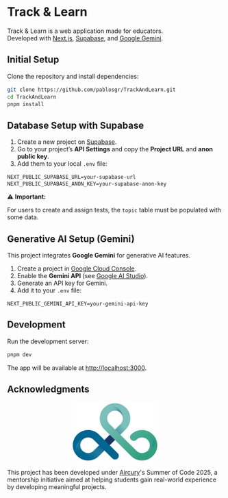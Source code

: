 # Track & Learn

Track & Learn is a web application made for educators.  
Developed with [Next.js](https://nextjs.org), [Supabase](https://supabase.com), and [Google Gemini](https://ai.google/).

## Initial Setup

Clone the repository and install dependencies:

```bash
git clone https://github.com/pablosgr/TrackAndLearn.git
cd TrackAndLearn
pnpm install
```

## Database Setup with Supabase

1. Create a new project on [Supabase](https://supabase.com/).
2. Go to your project’s **API Settings** and copy the **Project URL** and **anon public key**.
3. Add them to your local `.env` file:

```env
NEXT_PUBLIC_SUPABASE_URL=your-supabase-url
NEXT_PUBLIC_SUPABASE_ANON_KEY=your-supabase-anon-key
```

⚠️ **Important:**

For users to create and assign tests, the `topic` table must be populated with some data.

## Generative AI Setup (Gemini)

This project integrates **Google Gemini** for generative AI features.  

1. Create a project in [Google Cloud Console](https://console.cloud.google.com/).
2. Enable the **Gemini API** (see [Google AI Studio](https://ai.google.dev/)).
3. Generate an API key for Gemini.
4. Add it to your `.env` file:

```env
NEXT_PUBLIC_GEMINI_API_KEY=your-gemini-api-key
```

## Development

Run the development server:

```bash
pnpm dev
```

The app will be available at [http://localhost:3000](http://localhost:3000).

## Acknowledgments

<p align="center">
  <img src="./public/aircury-logo.svg" alt="Aircury Logo" width="200" />
</p>

This project has been developed under [Aircury](https://www.aircury.es/)'s Summer of Code 2025, a mentorship initiative aimed at helping students gain real-world experience by developing meaningful projects.
